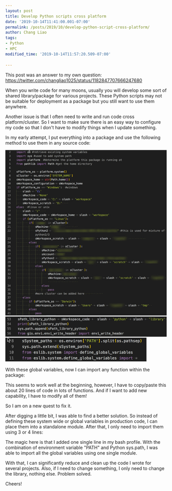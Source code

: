```yaml
---
layout: post
title: Develop Python scripts cross platform
date: '2019-10-14T11:41:00.001-07:00'
permalink: /posts/2019/10/develop-python-script-cross-platform/
author: Chang Liao
tags:
- Python
- HPC
modified_time: '2019-10-14T11:57:20.509-07:00'

---
```




This post was an answer to my own question: https://twitter.com/changliao1025/status/1182847707666247680

When you write code for many moons, usually you will develop some sort of shared library/package for various projects.
These Python scripts may not be suitable for deployment as a package but you still want to use them anywhere.

Another issue is that I often need to write and run code cross platform/cluster. So I want to make sure there is an easy way to configure my code so that I don't have to modify things when I update something.

In my early attempt, I put everything into a package and use the following method to use them in any source code:

![Figure 1](https://github.com/changliao/changliao.github.io/blob/main/_figure/python01.jpg?raw=true)
![Figure 2](https://github.com/changliao/changliao.github.io/blob/main/_figure/python02.jpg?raw=true)
![Figure 3](https://github.com/changliao/changliao.github.io/blob/main/_figure/python03.jpg?raw=true)

With these global variables, now I can import any function within the package:


This seems to work well at the beginning, however, I have to copy/paste this about 20 lines of code in lots of functions. And if I want to add new capability, I have to modify all of them!

So I am on a new quest to fix it.

After digging a little bit, I was able to find a better solution. So instead of defining these system wide or global variables in production code, I can place them into a standalone module.
After that, I only need to import them using 3 or 4 lines:


The magic here is that I added one single line in my bash profile.
With the combination of environment variable "PATH" and Python sys.path, I was able to import all the global variables using one single module.

With that, I can significantly reduce and clean up the code I wrote for several projects. Also, if I need to change something, I only need to change the library, nothing else.
Problem solved.

Cheers!